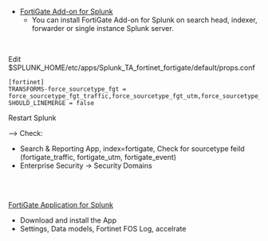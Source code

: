 - [FortiGate Add-on for Splunk](https://splunkbase.splunk.com/app/2846)
  * You can install FortiGate Add-on for Splunk on search head, indexer, forwarder or single instance Splunk server.
 <br>

Edit $SPLUNK_HOME/etc/apps/Splunk_TA_fortinet_fortigate/default/props.conf
```
[fortinet]
TRANSFORMS-force_sourcetype_fgt = force_sourcetype_fgt_traffic,force_sourcetype_fgt_utm,force_sourcetype_fgt_event
SHOULD_LINEMERGE = false
```

Restart Splunk

--> Check:
  - Search & Reporting App, index=fortigate, Check for sourcetype feild (fortigate_traffic, fortigate_utm, fortigate_event)
  - Enterprise Security -> Security Domains
<br>
<br>

[FortiGate Application for Splunk](https://splunkbase.splunk.com/app/2800)

  * Download and install the App
  * Settings, Data models, Fortinet FOS Log, accelrate
